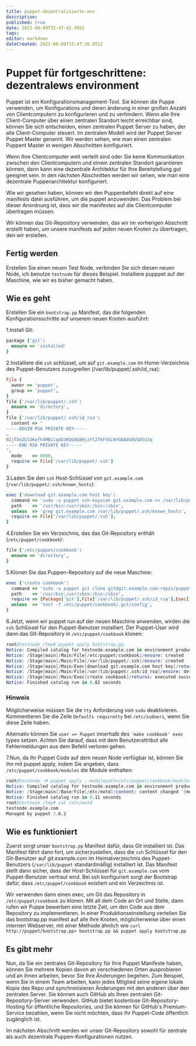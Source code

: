 ```yaml
---
title: puppet-dezentralisierte-env
description: 
published: true
date: 2021-06-09T15:47:42.995Z
tags: 
editor: markdown
dateCreated: 2021-06-09T15:47:36.951Z
---
```


# Puppet für fortgeschrittene: dezentralews environment

Puppet ist ein Konfigurationsmanagement-Tool. Sie können die Puppe verwenden, um Konfigurations und deren änderung in einer großen Anzahl von Clientcomputern zu konfigurieren und zu verhindern.
Wenn alle Ihre Client-Computer über einen zentralen Standort leicht erreichbar sind, können Sie sich entscheiden, einen zentralen Puppet Server zu haben, der alle Client-Computer steuert.
Im zentralen Modell wird der Puppet Server Puppet Master genannt.
Wir werden sehen, wie man einen zentralen Puppent Master in wenigen Abschnitten konfiguriert.

Wenn Ihre Clientcomputer weit verteilt sind oder Sie keine Kommunikation zwischen den Clientcomputern und einem zentralen Standort garantieren können, dann kann eine dezentrale Architektur für Ihre Bereitstellung gut geeignet sein.
In den nächsten Abschnitten werden wir sehen, wie man eine dezentrale Puppenarchitektur konfiguriert.

Wie wir gesehen haben, können wir den Puppenbefehl direkt auf eine manifests datei ausführen, um die puppet anzuwenden. Das Problem bei dieser Anordnung ist, dass wir die manifestes auf die Clientcomputer übertragen müssen.

Wir können das Git-Repository verwenden, das wir im vorherigen Abschnitt erstellt haben, um unsere manifests auf jeden neuen Knoten zu übertragen, den wir erstellen.

## Fertig werden

Erstellen Sie einen neuen Test Node, verbinden Sie sich diesen neuen Node, ich benutze `testnode` für dieses Beispiel.
Installiere pupppet auf der Maschine, wie wir es bisher gemacht haben.

## Wie es geht

Erstellen Sie ein `bootstrap.pp` Manifest, das die folgenden Konfigurationsschritte auf unserem neuen Knoten ausführt:

1.Install Git:

```ruby
package {'git':
  ensure => 'installed'
}
```

2.Installiere die `ssh` schlüssel, um auf `git.example.com` im Home-Verzeichnis des Puppet-Benutzers zuzugreifen (/var/lib/puppet/.ssh/id_rsa):

```ruby
File {
  owner => 'puppet',
  group => 'puppet',
}
file {'/var/lib/puppet/.ssh':
  ensure => 'directory',
}
file {'/var/lib/puppet/.ssh/id_rsa':
  content => "
-----BEGIN RSA PRIVATE KEY-----
…
NIjTXmZUlOKefh4MBilqUU3KQG8GBHjzYl2TkFVGLNYGNA0U8VG8SUJq
-----END RSA PRIVATE KEY-----
",
  mode    => 0600,
  require => File['/var/lib/puppet/.ssh']
}
```

3.Laden Sie den `ssh` Host-Schlüssel von `git.example.com` (`/var/lib/puppet/.ssh/known_hosts`):

```ruby
exec {'download git.example.com host key':
  command => 'sudo -u puppet ssh-keyscan git.example.com >> /var/lib/puppet/.ssh/known_hosts',
  path    => '/usr/bin:/usr/sbin:/bin:/sbin',
  unless  => 'grep git.example.com /var/lib/puppet/.ssh/known_hosts',
  require => File['/var/lib/puppet/.ssh'],
}
```

4.Erstellen Sie ein Verzeichnis, das das Git-Repository enthält (`/etc/puppet/cookbook`):

```ruby
file {'/etc/puppet/cookbook':
  ensure => 'directory',
}
```

5.Klonen Sie das Puppen-Repository auf die neue Maschine:

```ruby
exec {'create cookbook':
  command => 'sudo -u puppet git clone git@git.example.com:repos/puppet.git /etc/puppet/cookbook',
  path    => '/usr/bin:/usr/sbin:/bin:/sbin',
  require => [Package['git'],File['/var/lib/puppet/.ssh/id_rsa'],Exec['download git.example.com host key']],
  unless  => 'test -f /etc/puppet/cookbook/.git/config',
}
```

6.Jetzt, wenn wir puppet run auf der neuen Maschine anwenden, wirden die `ssh` Schlüssel für den Puppet-Benutzer installiert.
Der Puppet-User wird dann das Git-Repository in `/etc/puppet/cookbook` klonen:

```s
root@testnode /tmp# puppet apply bootstrap.pp
Notice: Compiled catalog for testnode.example.com in environment production in 0.40 seconds
Notice: /Stage[main]/Main/File[/etc/puppet/cookbook]/ensure: created
Notice: /Stage[main]/Main/File[/var/lib/puppet/.ssh]/ensure: created
Notice: /Stage[main]/Main/Exec[download git.example.com host key]/returns: executed successfully
Notice: /Stage[main]/Main/File[/var/lib/puppet/.ssh/id_rsa]/ensure: defined content as '{md5}da61ce6ccc79bc6937bd98c798bc9fd3'
Notice: /Stage[main]/Main/Exec[create cookbook]/returns: executed successfully
Notice: Finished catalog run in 0.82 seconds
```

### Hinweis

Möglicherweise müssen Sie die `tty` Anforderung von `sudo` deaktivieren.
Kommentieren Sie die Zeile `Defaults requiretty` bei `/etc/sudoers`, wenn Sie diese Zeile haben.

Alternativ können Sie `user => Puppet` innerhalb des `'make cookbook' exec` types setzen.
Achten Sie darauf, dass mit dem Benutzerattribut alle Fehlermeldungen aus dem Befehl verloren gehen.

7.Nun, da Ihr Puppet Code auf dem neuen Node verfügbar ist, können Sie ihn mit puppet apply, indem Sie angeben, dass `/etc/puppet/cookbook/modules` die Module enthalten:

```s
root@testnode ~# puppet apply --modulepath=/etc/puppet/cookbook/modules /etc/puppet/cookbook/manifests/site.pp
Notice: Compiled catalog for testnode.example.com in environment production in 0.12 seconds
Notice: /Stage[main]/Base/File[/etc/motd]/content: content changed '{md5}86d28ff83a8d49d349ba56b5c64b79ee' to '{md5}4c4c3ab7591d940318279d78b9c51d4f'
Notice: Finished catalog run in 0.11 seconds
root@testnode /tmp# cat /etc/motd
testnode.example.com
Managed by puppet 3.6.2

```

## Wie es funktioniert

Zuerst sorgt unser `bootstrap.pp` Manifest dafür, dass Git installiert ist.
Das Manifest fährt dann fort, um sicherzustellen, dass die `ssh` Schlüssel für den Git-Benutzer auf git.example.com im Heimatverzeichnis des Puppet-Benutzers (`/var/lib/puppet` standardmäßig) installiert ist.
Das Manifest stellt dann sicher, dass der Host-Schlüssel für `git.example.com` vom Puppet-Benutzer vertraut wird.
Bei ssh konfiguriert sorgt der Bootstrap dafür, dass `/etc/puppet/cookbook` existiert und ein Verzeichnis ist.

Wir verwenden dann einen exec, um Git das Repository in `/etc/puppet/cookbook` zu klonen. Mit all dem Code an Ort und Stelle, dann rufen wir Puppe bewerben eine letzte Zeit, um den Code aus dem Repository zu implementieren. In einer Produktionseinstellung verteilen Sie das bootstrap.pp manifest auf alle Ihre Knoten, möglicherweise über einen internen Webserver, mit einer Methode ähnlich wie `curl http://puppet/bootstrap.pp> bootstrap.pp && puppet apply bootstrap.pp`

## Es gibt mehr

Nun, da Sie ein zentrales Git-Repository für Ihre Puppet Manifeste haben, können Sie mehrere Kopien davon an verschiedenen Orten ausprobieren und an ihnen arbeiten, bevor Sie Ihre Änderungen begehen. Zum Beispiel, wenn Sie in einem Team arbeiten, kann jedes Mitglied seine eigene lokale Kopie des Repo und synchronisieren Änderungen mit den anderen über den zentralen Server. Sie können auch GitHub als Ihren zentralen Git-Repository-Server verwenden. GitHub bietet kostenlose Git-Repository-Hosting für öffentliche Repositories, und Sie können für GitHub's Premium-Service bezahlen, wenn Sie nicht möchten, dass Ihr Puppet-Code öffentlich zugänglich ist.

Im nächsten Abschnitt werden wir unser Git-Repository sowohl für zentrale als auch dezentrale Puppen-Konfigurationen nutzen.